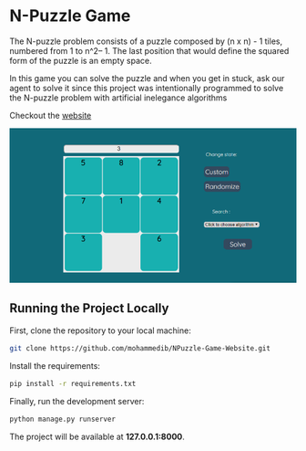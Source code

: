 # N-Puzzle Game

The N-puzzle problem consists of a puzzle composed by (n x n) - 1 tiles, numbered from 1 to n^2– 1. The last position that would define the squared form of the puzzle is an empty space.

In this game you can solve the puzzle and when you get in stuck, ask our agent to solve it since this project was intentionally programmed to solve the N-puzzle problem with artificial inelegance algorithms


 Checkout the [website](http://npuzzle.pythonanywhere.com/)

<img src="/Puzzle_Project/static/media/website.png" alt="webiste screenshot" style="text-align: center;" width="650" >


## Running the Project Locally

First, clone the repository to your local machine:

```bash
git clone https://github.com/mohammedib/NPuzzle-Game-Website.git
```

Install the requirements:

```bash
pip install -r requirements.txt
```

Finally, run the development server:

```bash
python manage.py runserver
```

The project will be available at **127.0.0.1:8000**.
